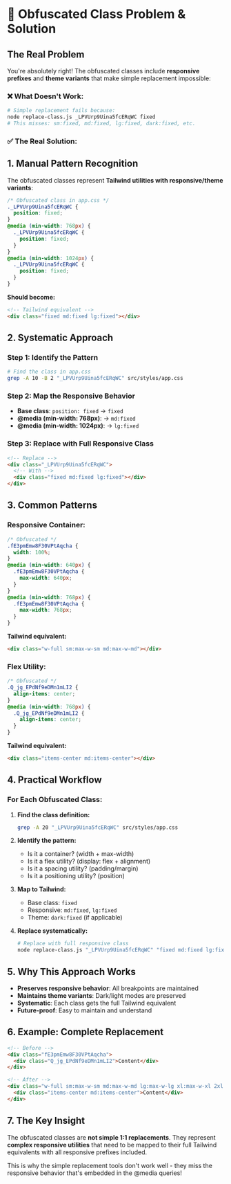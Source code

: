 # 🎯 Obfuscated Class Problem & Solution

## The Real Problem

You're absolutely right! The obfuscated classes include **responsive prefixes** and **theme variants** that make simple replacement impossible:

### ❌ What Doesn't Work:

```bash
# Simple replacement fails because:
node replace-class.js _LPVUrp9Uina5fcERqWC fixed
# This misses: sm:fixed, md:fixed, lg:fixed, dark:fixed, etc.
```

### ✅ The Real Solution:

## 1. **Manual Pattern Recognition**

The obfuscated classes represent **Tailwind utilities with responsive/theme variants**:

```css
/* Obfuscated class in app.css */
._LPVUrp9Uina5fcERqWC {
  position: fixed;
}
@media (min-width: 768px) {
  ._LPVUrp9Uina5fcERqWC {
    position: fixed;
  }
}
@media (min-width: 1024px) {
  ._LPVUrp9Uina5fcERqWC {
    position: fixed;
  }
}
```

**Should become:**

```html
<!-- Tailwind equivalent -->
<div class="fixed md:fixed lg:fixed"></div>
```

## 2. **Systematic Approach**

### Step 1: Identify the Pattern

```bash
# Find the class in app.css
grep -A 10 -B 2 "_LPVUrp9Uina5fcERqWC" src/styles/app.css
```

### Step 2: Map the Responsive Behavior

- **Base class**: `position: fixed` → `fixed`
- **@media (min-width: 768px)**: → `md:fixed`
- **@media (min-width: 1024px)**: → `lg:fixed`

### Step 3: Replace with Full Responsive Class

```html
<!-- Replace -->
<div class="_LPVUrp9Uina5fcERqWC">
  <!-- With -->
  <div class="fixed md:fixed lg:fixed"></div>
</div>
```

## 3. **Common Patterns**

### Responsive Container:

```css
/* Obfuscated */
.fE3pmEmw8F30VPtAqcha {
  width: 100%;
}
@media (min-width: 640px) {
  .fE3pmEmw8F30VPtAqcha {
    max-width: 640px;
  }
}
@media (min-width: 768px) {
  .fE3pmEmw8F30VPtAqcha {
    max-width: 768px;
  }
}
```

**Tailwind equivalent:**

```html
<div class="w-full sm:max-w-sm md:max-w-md"></div>
```

### Flex Utility:

```css
/* Obfuscated */
.Q_jg_EPdNf9eDMn1mLI2 {
  align-items: center;
}
@media (min-width: 768px) {
  .Q_jg_EPdNf9eDMn1mLI2 {
    align-items: center;
  }
}
```

**Tailwind equivalent:**

```html
<div class="items-center md:items-center"></div>
```

## 4. **Practical Workflow**

### For Each Obfuscated Class:

1. **Find the class definition:**

   ```bash
   grep -A 20 "_LPVUrp9Uina5fcERqWC" src/styles/app.css
   ```

2. **Identify the pattern:**
   - Is it a container? (width + max-width)
   - Is it a flex utility? (display: flex + alignment)
   - Is it a spacing utility? (padding/margin)
   - Is it a positioning utility? (position)

3. **Map to Tailwind:**
   - Base class: `fixed`
   - Responsive: `md:fixed`, `lg:fixed`
   - Theme: `dark:fixed` (if applicable)

4. **Replace systematically:**
   ```bash
   # Replace with full responsive class
   node replace-class.js "_LPVUrp9Uina5fcERqWC" "fixed md:fixed lg:fixed"
   ```

## 5. **Why This Approach Works**

- **Preserves responsive behavior**: All breakpoints are maintained
- **Maintains theme variants**: Dark/light modes are preserved
- **Systematic**: Each class gets the full Tailwind equivalent
- **Future-proof**: Easy to maintain and understand

## 6. **Example: Complete Replacement**

```html
<!-- Before -->
<div class="fE3pmEmw8F30VPtAqcha">
  <div class="Q_jg_EPdNf9eDMn1mLI2">Content</div>
</div>

<!-- After -->
<div class="w-full sm:max-w-sm md:max-w-md lg:max-w-lg xl:max-w-xl 2xl:max-w-2xl">
  <div class="items-center md:items-center">Content</div>
</div>
```

## 7. **The Key Insight**

The obfuscated classes are **not simple 1:1 replacements**. They represent **complex responsive utilities** that need to be mapped to their full Tailwind equivalents with all responsive prefixes included.

This is why the simple replacement tools don't work well - they miss the responsive behavior that's embedded in the @media queries!
